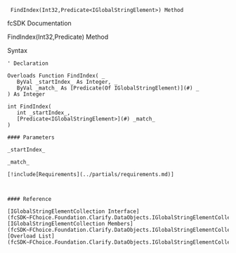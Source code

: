 ﻿     FindIndex(Int32,Predicate<IGlobalStringElement>) Method                                                   

fcSDK Documentation

FindIndex(Int32,Predicate<IGlobalStringElement>) Method

Syntax

```vbnet
' Declaration

Overloads Function FindIndex( _
   ByVal _startIndex_ As Integer, _
   ByVal _match_ As [Predicate(Of IGlobalStringElement)](#) _
) As Integer

int FindIndex( 
   int _startIndex_,
   [Predicate<IGlobalStringElement>](#) _match_
)

#### Parameters

_startIndex_

_match_

[!include[Requirements](../partials/requirements.md)]



#### Reference

[IGlobalStringElementCollection Interface](fcSDK~FChoice.Foundation.Clarify.DataObjects.IGlobalStringElementCollection.md)  
[IGlobalStringElementCollection Members](fcSDK~FChoice.Foundation.Clarify.DataObjects.IGlobalStringElementCollection_members.md)  
[Overload List](fcSDK~FChoice.Foundation.Clarify.DataObjects.IGlobalStringElementCollection~FindIndex.md)